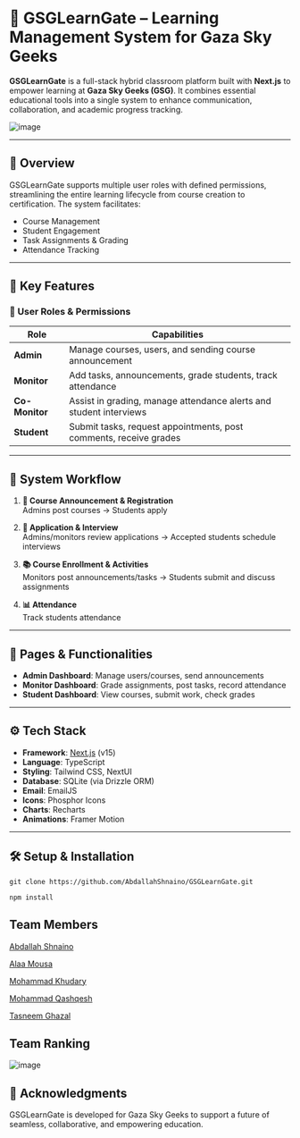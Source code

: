 # 🚀 GSGLearnGate – Learning Management System for Gaza Sky Geeks

**GSGLearnGate** is a full-stack hybrid classroom platform built with **Next.js** to empower learning at **Gaza Sky Geeks (GSG)**. It combines essential educational tools into a single system to enhance communication, collaboration, and academic progress tracking.


![image](https://github.com/user-attachments/assets/be998a8a-3a80-4d57-acd8-6595f2cb0441)


---

## 🧠 Overview

GSGLearnGate supports multiple user roles with defined permissions, streamlining the entire learning lifecycle from course creation to certification. The system facilitates:

- Course Management  
- Student Engagement  
- Task Assignments & Grading  
- Attendance Tracking  

---

## 🎯 Key Features

### 🔐 User Roles & Permissions

| Role          | Capabilities                                                                 |
|---------------|------------------------------------------------------------------------------|
| **Admin**     | Manage courses, users, and sending course announcement                      |
| **Monitor**   | Add tasks, announcements, grade students, track attendance                  |
| **Co-Monitor**| Assist in grading, manage attendance alerts and student interviews          |
| **Student**   | Submit tasks, request appointments, post comments, receive grades           |

---

## 🔄 System Workflow

1. **📢 Course Announcement & Registration**  
   Admins post courses → Students apply 

2. **📝 Application & Interview**  
   Admins/monitors review applications → Accepted students schedule interviews

3. **📚 Course Enrollment & Activities**  
   Monitors post announcements/tasks → Students submit and discuss assignments

4. **📊 Attendance**  
   Track students attendance

---

## 🧭 Pages & Functionalities

- **Admin Dashboard**: Manage users/courses, send announcements
- **Monitor Dashboard**: Grade assignments, post tasks, record attendance
- **Student Dashboard**: View courses, submit work, check grades

---

## ⚙️ Tech Stack

- **Framework**: [Next.js](https://nextjs.org/) (v15)
- **Language**: TypeScript
- **Styling**: Tailwind CSS, NextUI
- **Database**: SQLite (via Drizzle ORM)
- **Email**: EmailJS 
- **Icons**: Phosphor Icons
- **Charts**: Recharts
- **Animations**: Framer Motion

---

## 🛠️ Setup & Installation
```git clone https://github.com/AbdallahShnaino/GSGLearnGate.git ```

``` npm install ``` 

## Team Members 
[Abdallah Shnaino](https://github.com/AbdallahShnaino)

[Alaa Mousa](https://github.com/AlaaMousa05)

[Mohammad Khudary](https://github.com/Mohammad200326)

[Mohammad Qashqesh](https://github.com/M7mdQashqesh)

[Tasneem Ghazal](https://github.com/Tasneemghazal)

## Team Ranking
![image](https://github.com/user-attachments/assets/70dc8ea5-7b77-4abd-89d7-d95cbe616aae)
 

## 🤝 Acknowledgments
GSGLearnGate is developed for Gaza Sky Geeks to support a future of seamless, collaborative, and empowering education.
